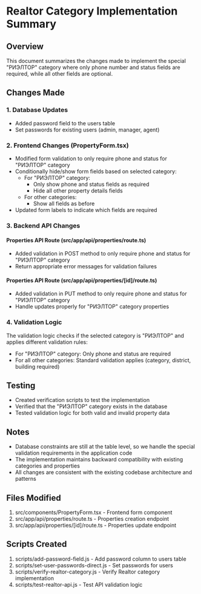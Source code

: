 # Realtor Category Implementation Summary

## Overview
This document summarizes the changes made to implement the special "РИЭЛТОР" category where only phone number and status fields are required, while all other fields are optional.

## Changes Made

### 1. Database Updates
- Added password field to the users table
- Set passwords for existing users (admin, manager, agent)

### 2. Frontend Changes (PropertyForm.tsx)
- Modified form validation to only require phone and status for "РИЭЛТОР" category
- Conditionally hide/show form fields based on selected category:
  - For "РИЭЛТОР" category:
    - Only show phone and status fields as required
    - Hide all other property details fields
  - For other categories:
    - Show all fields as before
- Updated form labels to indicate which fields are required

### 3. Backend API Changes

#### Properties API Route (src/app/api/properties/route.ts)
- Added validation in POST method to only require phone and status for "РИЭЛТОР" category
- Return appropriate error messages for validation failures

#### Properties API Route (src/app/api/properties/[id]/route.ts)
- Added validation in PUT method to only require phone and status for "РИЭЛТОР" category
- Handle updates properly for "РИЭЛТОР" category properties

### 4. Validation Logic
The validation logic checks if the selected category is "РИЭЛТОР" and applies different validation rules:
- For "РИЭЛТОР" category: Only phone and status are required
- For all other categories: Standard validation applies (category, district, building required)

## Testing
- Created verification scripts to test the implementation
- Verified that the "РИЭЛТОР" category exists in the database
- Tested validation logic for both valid and invalid property data

## Notes
- Database constraints are still at the table level, so we handle the special validation requirements in the application code
- The implementation maintains backward compatibility with existing categories and properties
- All changes are consistent with the existing codebase architecture and patterns

## Files Modified
1. src/components/PropertyForm.tsx - Frontend form component
2. src/app/api/properties/route.ts - Properties creation endpoint
3. src/app/api/properties/[id]/route.ts - Properties update endpoint

## Scripts Created
1. scripts/add-password-field.js - Add password column to users table
2. scripts/set-user-passwords-direct.js - Set passwords for users
3. scripts/verify-realtor-category.js - Verify Realtor category implementation
4. scripts/test-realtor-api.js - Test API validation logic